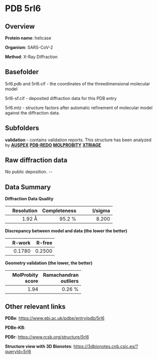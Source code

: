 # PDB 5rl6

## Overview

**Protein name**: helicase

**Organism**: SARS-CoV-2

**Method**: X-Ray Diffraction



## Basefolder

5rl6.pdb and 5rl6.cif - the coordinates of the threedimensional molecular model

5rl6-sf.cif - deposited diffraction data for this PDB entry

5rl6.mtz - structure factors after automatic refinement of molecular model against the diffraction data.

## Subfolders





**validation** - contains validation reports. This structure has been analyzed by [**AUSPEX**](https://github.com/thorn-lab/coronavirus_structural_task_force/tree/master/pdb/helicase/SARS-CoV-2/5rl6/validation/auspex) [**PDB-REDO**](https://github.com/thorn-lab/coronavirus_structural_task_force/tree/master/pdb/helicase/SARS-CoV-2/5rl6/validation/pdb-redo) [**MOLPROBITY**](https://github.com/thorn-lab/coronavirus_structural_task_force/tree/master/pdb/helicase/SARS-CoV-2/5rl6/validation/molprobity) [**XTRIAGE**](https://github.com/thorn-lab/coronavirus_structural_task_force/blob/master/pdb/helicase/SARS-CoV-2/5rl6/validation/Xtriage_output.log)  



## Raw diffraction data

No public deposition. --<br> 

## Data Summary
**Diffraction Data Quality**

|   | Resolution | Completeness| I/sigma |
|---|-------------:|----------------:|--------------:|
|   |1.92 Å|95.2  %|<img width=50/>8.200|

**Discrepancy between model and data (the lower the better)**

|   | **R-work**| **R-free**   
|---|-------------:|----------------:|           
||  0.1780|  0.2500|

**Geometry validation (the lower, the better)**

|   |**MolProbity<br>score**| **Ramachandran<br>outliers** 
|---|-------------:|----------------:|
||  1.94|  0.26 %|

 

 



## Other relevant links 
**PDBe**:  https://www.ebi.ac.uk/pdbe/entry/pdb/5rl6

**PDBe-KB**:  
 
**PDBr**: https://www.rcsb.org/structure/5rl6 

**Structure view with 3D Bionotes**: https://3dbionotes.cnb.csic.es/?queryId=5rl6

